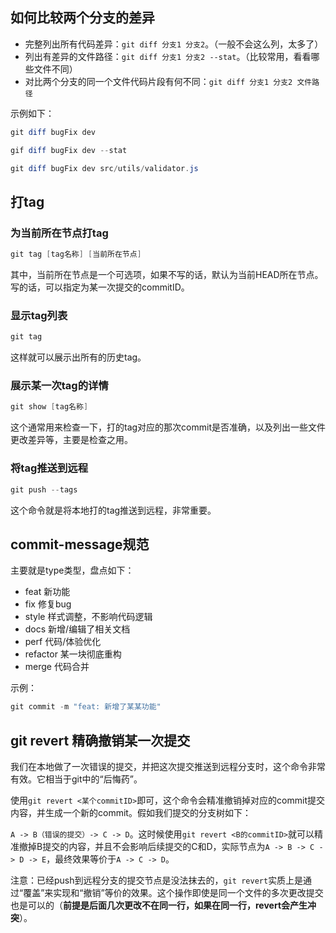## 如何比较两个分支的差异

- 完整列出所有代码差异：`git diff 分支1 分支2`。（一般不会这么列，太多了）
- 列出有差异的文件路径：`git diff 分支1 分支2 --stat`。（比较常用，看看哪些文件不同）
- 对比两个分支的同一个文件代码片段有何不同：`git diff 分支1 分支2 文件路径`

示例如下：

```powershell
git diff bugFix dev

gif diff bugFix dev --stat

git diff bugFix dev src/utils/validator.js
```

## 打tag

### 为当前所在节点打tag

```powershell
git tag [tag名称] [当前所在节点]
```

其中，当前所在节点是一个可选项，如果不写的话，默认为当前HEAD所在节点。写的话，可以指定为某一次提交的commitID。

### 显示tag列表

```powershell
git tag
```

这样就可以展示出所有的历史tag。

### 展示某一次tag的详情

```powershell
git show [tag名称]
```

这个通常用来检查一下，打的tag对应的那次commit是否准确，以及列出一些文件更改差异等，主要是检查之用。

### 将tag推送到远程

```powershell
git push --tags
```
这个命令就是将本地打的tag推送到远程，非常重要。

## commit-message规范

主要就是type类型，盘点如下：

- feat 新功能
- fix 修复bug
- style 样式调整，不影响代码逻辑
- docs 新增/编辑了相关文档
- perf 代码/体验优化
- refactor 某一块彻底重构
- merge 代码合并

示例：

```powershell
git commit -m "feat: 新增了某某功能"
```

## git revert 精确撤销某一次提交

我们在本地做了一次错误的提交，并把这次提交推送到远程分支时，这个命令非常有效。它相当于git中的“后悔药”。

使用`git revert <某个commitID>`即可，这个命令会精准撤销掉对应的commit提交内容，并生成一个新的commit。假如我们提交的分支树如下：

`A -> B（错误的提交）-> C -> D`。这时候使用`git revert <B的commitID>`就可以精准撤掉B提交的内容，并且不会影响后续提交的C和D，实际节点为`A -> B -> C -> D -> E`，最终效果等价于`A -> C -> D`。

注意：已经push到远程分支的提交节点是没法抹去的，`git revert`实质上是通过“覆盖”来实现和“撤销”等价的效果。这个操作即使是同一个文件的多次更改提交也是可以的（**前提是后面几次更改不在同一行，如果在同一行，revert会产生冲突**）。

